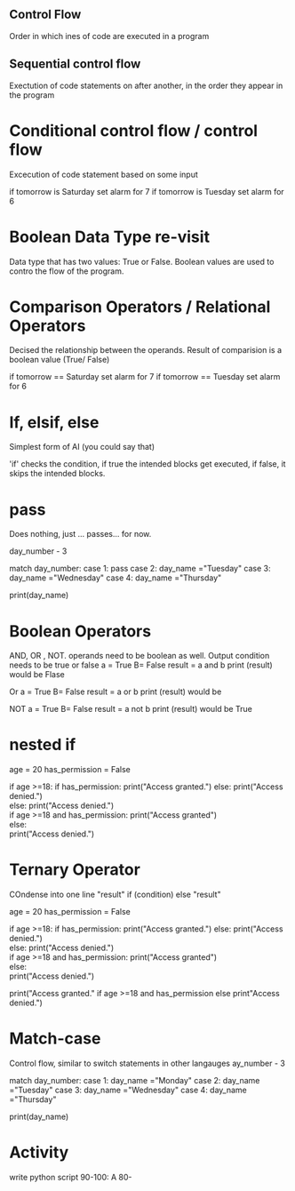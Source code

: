 ## Control Flow
Order in which ines of code are executed in a program

## Sequential control flow
Exectution of code statements on after another, in the order they appear in the program

# Conditional control flow / control flow
Excecution of code statement based on some input

if tomorrow is Saturday 
    set alarm for 7 
if tomorrow is Tuesday 
    set alarm  for 6 

# Boolean Data Type re-visit
Data type that has two values:    True or False. Boolean values are used to contro the flow of the program. 

# Comparison Operators / Relational Operators
Decised the relationship between the operands. Result of comparision is a boolean value (True/ False)

if tomorrow == Saturday 
    set alarm for 7 
if tomorrow == Tuesday 
    set alarm  for 6 

# If, elsif, else
Simplest form of AI (you could say that)

'if' checks the condition, if true the intended blocks get executed, if false, it skips the intended blocks.

# pass
Does nothing, just ... passes... for now.

day_number - 3

match day_number:
    case 1: 
        pass
    case 2: 
        day_name ="Tuesday"
    case 3: 
        day_name ="Wednesday"
    case 4: 
        day_name ="Thursday"

print(day_name)


# Boolean Operators
AND, OR , NOT. operands need to be boolean as well. Output condition needs to be true or false
a = True 
B= False
result = a and b
print (result) would be Flase

Or 
a = True 
B= False
result = a or b
print (result) would be 

NOT
a = True 
B= False
result = a not b
print (result) would be True

# nested if
age = 20
has_permission = False

if age >=18:
    if has_permission:
        print("Access granted.")
    else:
        print("Access denied.")   
else:
        print("Access denied.")   
if age >=18 and has_permission:
     print("Access granted")   
else:          
     print("Access denied.")   

# Ternary Operator
COndense into one line
"result" if (condition) else "result"  

age = 20
has_permission = False

if age >=18:
    if has_permission:
        print("Access granted.")
    else:
        print("Access denied.")   
else:
        print("Access denied.")   
if age >=18 and has_permission:
     print("Access granted")   
else:          
     print("Access denied.")   

print("Access granted." if age >=18 and has_permission else print"Access denied.")    

# Match-case 
Control flow, similar to switch statements in other langauges
ay_number - 3

match day_number:
    case 1: 
    day_name ="Monday"
    case 2: 
    day_name ="Tuesday"
    case 3: 
    day_name ="Wednesday"
    case 4: 
    day_name ="Thursday"

print(day_name)

# Activity

write python script 
90-100: A
80-
